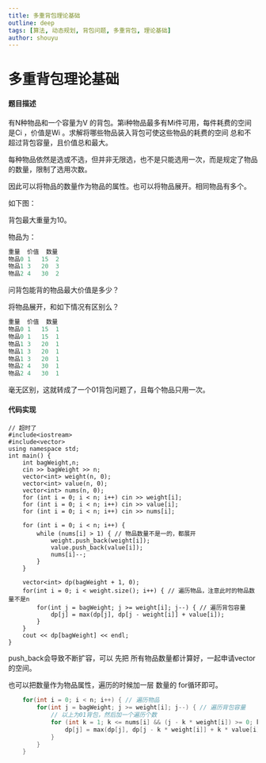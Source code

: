 ```yaml
---
title: 多重背包理论基础
outline: deep
tags: [算法, 动态规划, 背包问题, 多重背包, 理论基础]
author: shouyu
---
```


# 多重背包理论基础

#### 题目描述

有N种物品和一个容量为V 的背包。第i种物品最多有Mi件可用，每件耗费的空间是Ci ，价值是Wi 。求解将哪些物品装入背包可使这些物品的耗费的空间 总和不超过背包容量，且价值总和最大。

每种物品依然是选或不选，但并非无限选，也不是只能选用一次，而是规定了物品的数量，限制了选用次数。

因此可以将物品的数量作为物品的属性。也可以将物品展开。相同物品有多个。

如下图：

背包最大重量为10。

物品为：

```c++
重量	价值	数量
物品0	1	15	2
物品1	3	20	3
物品2	4	30	2
```

问背包能背的物品最大价值是多少？

将物品展开，和如下情况有区别么？

```C++
重量	价值	数量
物品0	1	15	1
物品0	1	15	1
物品1	3	20	1
物品1	3	20	1
物品1	3	20	1
物品2	4	30	1
物品2	4	30	1
```

毫无区别，这就转成了一个01背包问题了，且每个物品只用一次。

#### 代码实现
```
// 超时了
#include<iostream>
#include<vector>
using namespace std;
int main() {
    int bagWeight,n;
    cin >> bagWeight >> n;
    vector<int> weight(n, 0); 
    vector<int> value(n, 0);
    vector<int> nums(n, 0);
    for (int i = 0; i < n; i++) cin >> weight[i];
    for (int i = 0; i < n; i++) cin >> value[i];
    for (int i = 0; i < n; i++) cin >> nums[i];    
    
    for (int i = 0; i < n; i++) {
        while (nums[i] > 1) { // 物品数量不是一的，都展开
            weight.push_back(weight[i]);
            value.push_back(value[i]);
            nums[i]--;
        }
    }
 
    vector<int> dp(bagWeight + 1, 0);
    for(int i = 0; i < weight.size(); i++) { // 遍历物品，注意此时的物品数量不是n
        for(int j = bagWeight; j >= weight[i]; j--) { // 遍历背包容量
            dp[j] = max(dp[j], dp[j - weight[i]] + value[i]);
        }
    }
    cout << dp[bagWeight] << endl;
}
```

push_back会导致不断扩容，可以 先把 所有物品数量都计算好，一起申请vector的空间。

也可以把数量作为物品属性，遍历的时候加一层 数量的 for循环即可。

```C++
    for(int i = 0; i < n; i++) { // 遍历物品
        for(int j = bagWeight; j >= weight[i]; j--) { // 遍历背包容量
            // 以上为01背包，然后加一个遍历个数
            for (int k = 1; k <= nums[i] && (j - k * weight[i]) >= 0; k++) { // 遍历个数
                dp[j] = max(dp[j], dp[j - k * weight[i]] + k * value[i]);
            }
        }
    }
```



